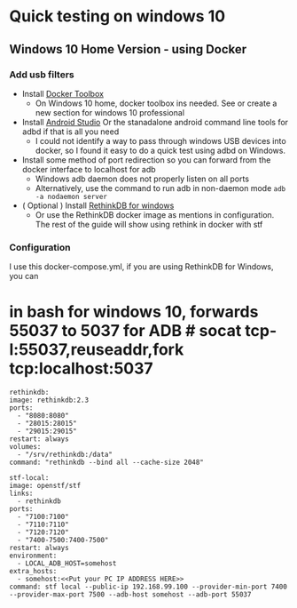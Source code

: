 # Quick testing on windows 10

## Windows 10 Home Version - using Docker

### Add usb filters
- Install [Docker Toolbox](https://docs.docker.com/toolbox/toolbox_install_windows/)
  - On Windows 10 home, docker toolbox ins needed. See or create a new section for windows 10 professional
- Install [Android Studio](https://developer.android.com/studio/index.html) Or the stanadalone android command line tools for adbd if that is all you need
  - I could not identify a way to pass through windows USB devices into docker, so I found it easy to do a quick test using adbd on Windows.
- Install some method of port redirection so you can forward from the docker interface to localhost for adb
  - Windows adb daemon does not properly listen on all ports
  - Alternatively, use the command to run adb in non-daemon mode `adb -a nodaemon server`
- ( Optional ) Install [RethinkDB for windows](https://rethinkdb.com/docs/install/windows/)
  - Or use the RethinkDB docker image as mentions in configuration.  The rest of the guide will show using rethink in docker with stf
  
### Configuration
  I use this docker-compose.yml, if you are using RethinkDB for Windows, you can 
  # in bash for windows 10, forwards 55037 to 5037 for ADB # socat tcp-l:55037,reuseaddr,fork tcp:localhost:5037
  ````
rethinkdb:
  image: rethinkdb:2.3
  ports:
    - "8080:8080"
    - "28015:28015"
    - "29015:29015"
  restart: always
  volumes:
    - "/srv/rethinkdb:/data"
  command: "rethinkdb --bind all --cache-size 2048"

stf-local:
  image: openstf/stf
  links:
    - rethinkdb
  ports:
    - "7100:7100"
    - "7110:7110"
    - "7120:7120"
    - "7400-7500:7400-7500"
  restart: always
  environment:
    - LOCAL_ADB_HOST=somehost
  extra_hosts:
    - somehost:<<Put your PC IP ADDRESS HERE>>
  command: stf local --public-ip 192.168.99.100 --provider-min-port 7400 --provider-max-port 7500 --adb-host somehost --adb-port 55037
  ````
  
